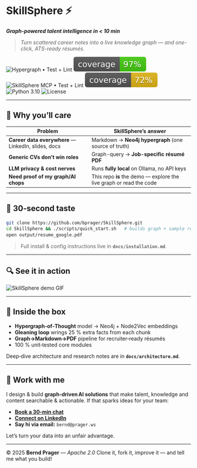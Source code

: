 # SkillSphere ⚡️

**_Graph-powered talent intelligence in < 10 min_**

> _Turn scattered career notes into a live knowledge graph — and one-click, ATS-ready résumés._

![Hypergraph • Test + Lint](https://github.com/bprager/SkillSphere-Agent/actions/workflows/hypergraph.yml/badge.svg)
![Hypergraph • Coverage](hypergraph/coverage.svg)
![SkillSphere MCP • Test + Lint](https://github.com/bprager/SkillSphere-Agent/actions/workflows/skill_sphere_mcp.yml/badge.svg)
![SkillSphere MCP • Coverage](skill_sphere_mcp/coverage.svg)
![Python 3.10](https://img.shields.io/badge/python-3.10-blue)
![License](https://img.shields.io/github/license/bprager/SkillSphere-Agent.svg)

---

## 🌟 Why you’ll care

| Problem | SkillSphere’s answer |
|--------|------------------------|
| **Career data everywhere** — LinkedIn, slides, docs | Markdown → **Neo4j hypergraph** (one source of truth) |
| **Generic CVs don’t win roles** | Graph-query → **Job-specific résumé PDF** |
| **LLM privacy & cost nerves** | Runs **fully local** on Ollama, no API keys |
| **Need proof of my graph/AI chops** | This repo **is** the demo — explore the live graph or read the code |

---

## 🚀 30‑second taste

```bash
git clone https://github.com/bprager/SkillSphere.git
cd SkillSphere && ./scripts/quick_start.sh   # builds graph + sample résumé
open output/resume_google.pdf
````

> Full install & config instructions live in **`docs/installation.md`**.

---

## 🔍 See it in action

![SkillSphere demo GIF](docs/media/coming_soon.gif)

---

## 🧩 Inside the box

* **Hypergraph‑of‑Thought** model → Neo4j + Node2Vec embeddings
* **Gleaning loop** wrings 25 % extra facts from each chunk
* **Graph→Markdown→PDF** pipeline for recruiter‑ready résumés
* 100 % unit‑tested core modules

Deep‑dive architecture and research notes are in **`docs/architecture.md`**.

---

## 🤝 Work with me

I design & build **graph‑driven AI solutions** that make talent, knowledge and content searchable & actionable.
If that sparks ideas for your team:

* **[Book a 30‑min chat](https://calendly.com/bernd-prager/30min)**
* **[Connect on LinkedIn](https://www.linkedin.com/in/bprager)**
* **Say hi via email:** `bernd@prager.ws`

Let’s turn your data into an unfair advantage.

---

© 2025 **Bernd Prager** — *Apache 2.0*
Clone it, fork it, improve it — and tell me what you build!


